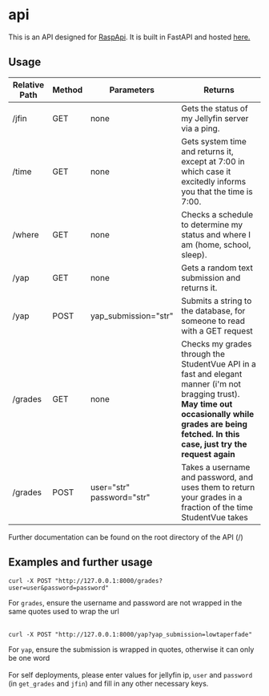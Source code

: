 # api
This is an API designed for [RaspApi](https://raspapi.hackclub.com/). It is built in FastAPI and hosted [here.](sreekar617-api.vercel.app)
## Usage
| Relative Path | Method     | Parameters                                                                                                    | Returns |
| ------------- | ------ | ---------- | ------------------------------------------------------------------------------------------------------------- |
| /jfin                      | GET          | none                 | Gets the status of my Jellyfin server via a ping.                                                                                                                                                                          |
| /time                      | GET          | none                 | Gets system time and returns it, except at 7:00 in which case it excitedly informs you that the time is 7:00.                                                                                                              |
| /where                     | GET          | none                 | Checks a schedule to determine my status and where I am (home, school, sleep).                                                                                                                                             |
| /yap                       | GET          | none                 | Gets a random text submission and returns it.                                                                                                                                                                              |
| /yap                       | POST         | yap_submission="str" | Submits a string to the database, for someone to read with a GET request                                                                                                                                                   |
| /grades                    | GET          | none                 | Checks my grades through the StudentVue API in a fast and elegant manner (i'm not bragging trust). **May time out occasionally while grades are being fetched. In this case, just try the request again**                  |
| /grades                    | POST         | user="str"<br>password="str" | Takes a username and password, and uses them to return your grades in a fraction of the time StudentVue takes                                                                                                    |

Further documentation can be found on the root directory of the API (/)
## Examples and further usage

```
curl -X POST "http://127.0.0.1:8000/grades?user=user&password=password"
```
For `grades`, ensure the username and password are not wrapped in the same quotes used to wrap the url<br><br>
```
curl -X POST "http://127.0.0.1:8000/yap?yap_submission=lowtaperfade"
```
For `yap`, ensure the submission is wrapped in quotes, otherwise it can only be one word
<br><br>
For self deployments, please enter values for jellyfin ip, `user` and `password` (in `get_grades` and `jfin`) and fill in any other necessary keys.
